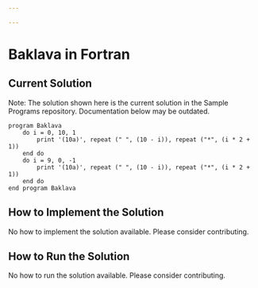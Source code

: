 ```yaml
---

---
```


# Baklava in Fortran

## Current Solution

Note: The solution shown here is the current solution in the Sample Programs repository. Documentation below may be outdated.

```Fortran
program Baklava
    do i = 0, 10, 1
        print '(10a)', repeat (" ", (10 - i)), repeat ("*", (i * 2 + 1))
    end do
    do i = 9, 0, -1
        print '(10a)', repeat (" ", (10 - i)), repeat ("*", (i * 2 + 1))
    end do
end program Baklava

```

## How to Implement the Solution

No how to implement the solution available. Please consider contributing.

## How to Run the Solution

No how to run the solution available. Please consider contributing.